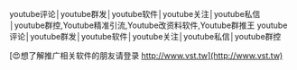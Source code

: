 youtube评论│youtube群发│youtube软件│youtube关注│youtube私信│youtube群控,Youtube精准引流,Youtube改资料软件,Youtube群推王
youtube评论│youtube群发│youtube软件│youtube关注│youtube私信│youtube群控

[😍想了解推广相关软件的朋友请登录 http://www.vst.tw](http://www.vst.tw)



